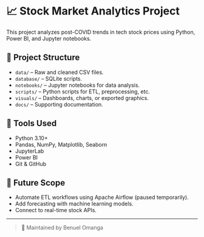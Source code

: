 # 📈 Stock Market Analytics Project

This project analyzes post-COVID trends in tech stock prices using Python, Power BI, and Jupyter notebooks.

## 📂 Project Structure

- `data/` – Raw and cleaned CSV files.
- `database/` – SQLite scripts.
- `notebooks/` – Jupyter notebooks for data analysis.
- `scripts/` – Python scripts for ETL, preprocessing, etc.
- `visuals/` – Dashboards, charts, or exported graphics.
- `docs/` – Supporting documentation.

## 🔧 Tools Used

- Python 3.10+
- Pandas, NumPy, Matplotlib, Seaborn
- JupyterLab
- Power BI
- Git & GitHub

## 🚧 Future Scope

- Automate ETL workflows using Apache Airflow (paused temporarily).
- Add forecasting with machine learning models.
- Connect to real-time stock APIs.

---

> 💬 Maintained by Benuel Omanga
